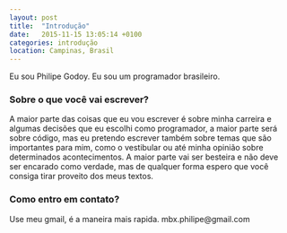 ```yaml
---
layout: post
title:  "Introdução"
date:   2015-11-15 13:05:14 +0100
categories: introdução
location: Campinas, Brasil
---
```



Eu sou Philipe Godoy. Eu sou um programador brasileiro.

<h3> Sobre o que você vai escrever? </h3>
A maior parte das coisas que eu vou escrever é sobre minha carreira e algumas decisões que eu escolhi como programador, a maior parte será sobre código, mas eu pretendo escrever também sobre temas que são importantes para mim, como o vestibular ou até minha opinião sobre determinados acontecimentos. A maior parte vai ser besteira e não deve ser encarado como verdade, mas de qualquer forma espero que você consiga tirar proveito dos meus textos.


<h3> Como entro em contato? </h3>
Use meu gmail, é a maneira mais rapida. mbx.philipe@gmail.com
